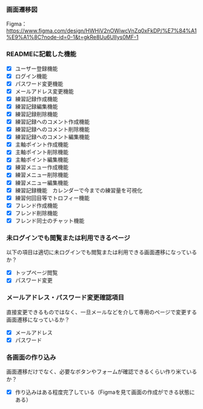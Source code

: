 ### 画面遷移図
Figma：https://www.figma.com/design/HWHiV2nOWiwcVnZq0xFkDP/%E7%84%A1%E9%A1%8C?node-id=0-1&t=gkRe8Uu6UIIys0MF-1

### READMEに記載した機能
- [x] ユーザー登録機能
- [x] ログイン機能
- [x] パスワード変更機能
- [x] メールアドレス変更機能
- [x] 練習記録作成機能
- [x] 練習記録編集機能
- [x] 練習記録削除機能
- [x] 練習記録へのコメント作成機能
- [x] 練習記録へのコメント削除機能
- [x] 練習記録へのコメント編集機能
- [x] 主軸ポイント作成機能
- [x] 主軸ポイント削除機能
- [x] 主軸ポイント編集機能
- [x] 練習メニュー作成機能
- [x] 練習メニュー削除機能
- [x] 練習メニュー編集機能
- [x] 練習記録機能　カレンダーで今までの練習量を可視化
- [x] 練習何回目等でトロフィー機能
- [x] フレンド作成機能
- [x] フレンド削除機能
- [x] フレンド同士のチャット機能

### 未ログインでも閲覧または利用できるページ
以下の項目は適切に未ログインでも閲覧または利用できる画面遷移になっているか？
- [x] トップページ閲覧
- [x] パスワード変更

### メールアドレス・パスワード変更確認項目
直接変更できるものではなく、一旦メールなどを介して専用のページで変更する画面遷移になっているか？
- [x] メールアドレス
- [x] パスワード

### 各画面の作り込み
画面遷移だけでなく、必要なボタンやフォームが確認できるくらい作り米ているか？
- [x] 作り込みはある程度完了している（Figmaを見て画面の作成ができる状態にある）